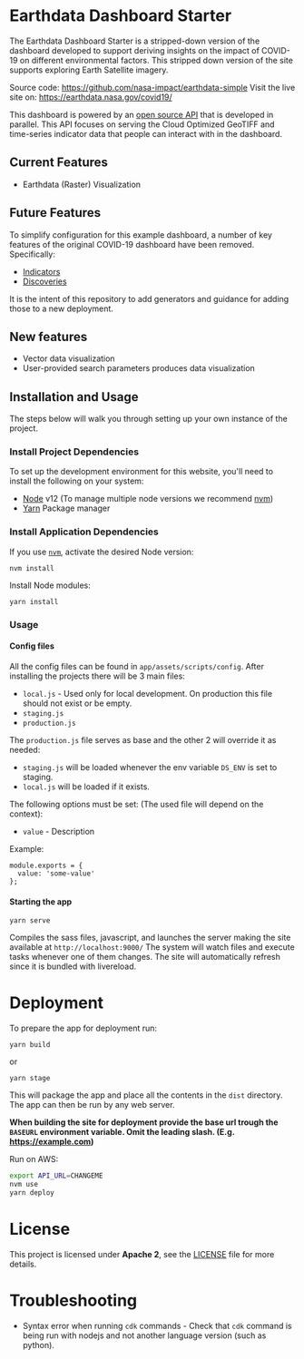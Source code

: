 # Earthdata Dashboard Starter

The Earthdata Dashboard Starter is a stripped-down version of the dashboard developed to support deriving insights on the impact of COVID-19 on different environmental factors. This stripped down version of the site supports exploring Earth Satellite imagery.

Source code: https://github.com/nasa-impact/earthdata-simple
Visit the live site on: https://earthdata.nasa.gov/covid19/

This dashboard is powered by an [open source API](https://github.com/NASA-IMPACT/covid-api/) that is developed in parallel. This API focuses on serving the Cloud Optimized GeoTIFF and time-series indicator data that people can interact with in the dashboard.

## Current Features

* Earthdata (Raster) Visualization


## Future Features

To simplify configuration for this example dashboard, a number of key features of the original COVID-19 dashboard have been removed. Specifically:

* [Indicators](https://earthdata.nasa.gov/covid19/indicators)
* [Discoveries](https://earthdata.nasa.gov/covid19/discoveries)

It is the intent of this repository to add generators and guidance for adding those to a new deployment.

## New features

* Vector data visualization
* User-provided search parameters produces data visualization

## Installation and Usage
The steps below will walk you through setting up your own instance of the project.

### Install Project Dependencies
To set up the development environment for this website, you'll need to install the following on your system:

- [Node](http://nodejs.org/) v12 (To manage multiple node versions we recommend [nvm](https://github.com/creationix/nvm))
- [Yarn](https://yarnpkg.com/) Package manager

### Install Application Dependencies

If you use [`nvm`](https://github.com/creationix/nvm), activate the desired Node version:

```
nvm install
```

Install Node modules:

```
yarn install
```

### Usage

#### Config files
All the config files can be found in `app/assets/scripts/config`.
After installing the projects there will be 3 main files:
  - `local.js` - Used only for local development. On production this file should not exist or be empty.
  - `staging.js`
  - `production.js`

The `production.js` file serves as base and the other 2 will override it as needed:
  - `staging.js` will be loaded whenever the env variable `DS_ENV` is set to staging.
  - `local.js` will be loaded if it exists.

The following options must be set: (The used file will depend on the context):
  - `value` - Description

Example:
```
module.exports = {
  value: 'some-value'
};
```

#### Starting the app

```
yarn serve
```
Compiles the sass files, javascript, and launches the server making the site available at `http://localhost:9000/`
The system will watch files and execute tasks whenever one of them changes.
The site will automatically refresh since it is bundled with livereload.

# Deployment
To prepare the app for deployment run:

```
yarn build
```
or
```
yarn stage
```

This will package the app and place all the contents in the `dist` directory.
The app can then be run by any web server.

**When building the site for deployment provide the base url trough the `BASEURL` environment variable. Omit the leading slash. (E.g. https://example.com)**

Run on AWS:

```bash
export API_URL=CHANGEME
nvm use
yarn deploy
```

# License
This project is licensed under **Apache 2**, see the [LICENSE](LICENSE) file for more details.

# Troubleshooting

* Syntax error when running `cdk` commands - Check that `cdk` command is being run with nodejs and not another language version (such as python).